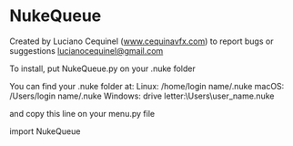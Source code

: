 # NukeQueue

Created by Luciano Cequinel (www.cequinavfx.com)
to report bugs or suggestions lucianocequinel@gmail.com


To install, put NukeQueue.py on your .nuke folder

You can find your .nuke folder at:
Linux:      /home/login name/.nuke
macOS:      /Users/login name/.nuke
Windows:    drive letter:\Users\user_name\.nuke


and copy this line on your menu.py file

import NukeQueue
